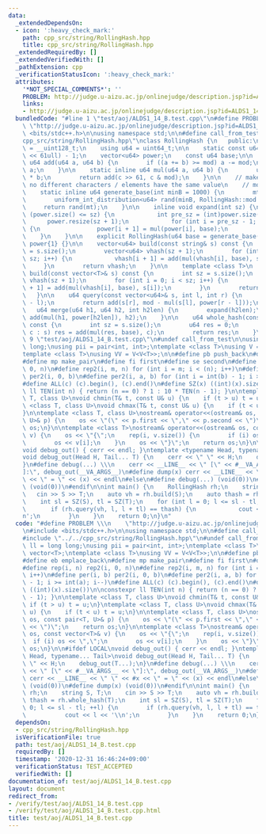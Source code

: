 ```yaml
---
data:
  _extendedDependsOn:
  - icon: ':heavy_check_mark:'
    path: cpp_src/string/RollingHash.hpp
    title: cpp_src/string/RollingHash.hpp
  _extendedRequiredBy: []
  _extendedVerifiedWith: []
  _pathExtension: cpp
  _verificationStatusIcon: ':heavy_check_mark:'
  attributes:
    '*NOT_SPECIAL_COMMENTS*': ''
    PROBLEM: http://judge.u-aizu.ac.jp/onlinejudge/description.jsp?id=ALDS1_14_B
    links:
    - http://judge.u-aizu.ac.jp/onlinejudge/description.jsp?id=ALDS1_14_B
  bundledCode: "#line 1 \"test/aoj/ALDS1_14_B.test.cpp\"\n#define PROBLEM \\\n   \
    \ \"http://judge.u-aizu.ac.jp/onlinejudge/description.jsp?id=ALDS1_14_B\"\n#include\
    \ <bits/stdc++.h>\n\nusing namespace std;\n\n#define call_from_test\n#line 1 \"\
    cpp_src/string/RollingHash.hpp\"\nclass RollingHash {\n   public:\n    using u128\
    \ = __uint128_t;\n    using u64 = uint64_t;\n\n    static const u64 mod = (1ull\
    \ << 61ull) - 1;\n    vector<u64> power;\n    const u64 base;\n\n    static inline\
    \ u64 add(u64 a, u64 b) {\n        if ((a += b) >= mod) a -= mod;\n        return\
    \ a;\n    }\n\n    static inline u64 mul(u64 a, u64 b) {\n        u128 c = (u128)a\
    \ * b;\n        return add(c >> 61, c & mod);\n    }\n\n    // make sure that\
    \ no different characters / elements have the same value\n    // modulo base\n\
    \    static inline u64 generate_base(int minB = 1000) {\n        mt19937_64 mt(chrono::steady_clock::now().time_since_epoch().count());\n\
    \        uniform_int_distribution<u64> rand(minB, RollingHash::mod - 1);\n   \
    \     return rand(mt);\n    }\n\n    inline void expand(int sz) {\n        if\
    \ (power.size() <= sz) {\n            int pre_sz = (int)power.size();\n      \
    \      power.resize(sz + 1);\n            for (int i = pre_sz - 1; i < sz; i++)\
    \ {\n                power[i + 1] = mul(power[i], base);\n            }\n    \
    \    }\n    }\n\n    explicit RollingHash(u64 base = generate_base()) : base(base),\
    \ power{1} {}\n\n    vector<u64> build(const string& s) const {\n        int sz\
    \ = s.size();\n        vector<u64> vhash(sz + 1);\n        for (int i = 0; i <\
    \ sz; i++) {\n            vhash[i + 1] = add(mul(vhash[i], base), s[i]);\n   \
    \     }\n        return vhash;\n    }\n\n    template <class T>\n    vector<u64>\
    \ build(const vector<T>& s) const {\n        int sz = s.size();\n        vector<u64>\
    \ vhash(sz + 1);\n        for (int i = 0; i < sz; i++) {\n            vhash[i\
    \ + 1] = add(mul(vhash[i], base), s[i]);\n        }\n        return vhash;\n \
    \   }\n\n    u64 query(const vector<u64>& s, int l, int r) {\n        expand(r\
    \ - l);\n        return add(s[r], mod - mul(s[l], power[r - l]));\n    }\n\n \
    \   u64 merge(u64 h1, u64 h2, int h2len) {\n        expand(h2len);\n        return\
    \ add(mul(h1, power[h2len]), h2);\n    }\n\n    u64 whole_hash(const string& s)\
    \ const {\n        int sz = s.size();\n        u64 res = 0;\n        for (auto&\
    \ c : s) res = add(mul(res, base), c);\n        return res;\n    }\n};\n#line\
    \ 9 \"test/aoj/ALDS1_14_B.test.cpp\"\n#undef call_from_test\n\nusing ll = long\
    \ long;\nusing pii = pair<int, int>;\ntemplate <class T>\nusing V = vector<T>;\n\
    template <class T>\nusing VV = V<V<T>>;\n\n#define pb push_back\n#define eb emplace_back\n\
    #define mp make_pair\n#define fi first\n#define se second\n#define rep(i, n) rep2(i,\
    \ 0, n)\n#define rep2(i, m, n) for (int i = m; i < (n); i++)\n#define per(i, b)\
    \ per2(i, 0, b)\n#define per2(i, a, b) for (int i = int(b) - 1; i >= int(a); i--)\n\
    #define ALL(c) (c).begin(), (c).end()\n#define SZ(x) ((int)(x).size())\n\nconstexpr\
    \ ll TEN(int n) { return (n == 0) ? 1 : 10 * TEN(n - 1); }\n\ntemplate <class\
    \ T, class U>\nvoid chmin(T& t, const U& u) {\n    if (t > u) t = u;\n}\ntemplate\
    \ <class T, class U>\nvoid chmax(T& t, const U& u) {\n    if (t < u) t = u;\n\
    }\n\ntemplate <class T, class U>\nostream& operator<<(ostream& os, const pair<T,\
    \ U>& p) {\n    os << \"(\" << p.first << \",\" << p.second << \")\";\n    return\
    \ os;\n}\n\ntemplate <class T>\nostream& operator<<(ostream& os, const vector<T>&\
    \ v) {\n    os << \"{\";\n    rep(i, v.size()) {\n        if (i) os << \",\";\n\
    \        os << v[i];\n    }\n    os << \"}\";\n    return os;\n}\n\n#ifdef LOCAL\n\
    void debug_out() { cerr << endl; }\ntemplate <typename Head, typename... Tail>\n\
    void debug_out(Head H, Tail... T) {\n    cerr << \" \" << H;\n    debug_out(T...);\n\
    }\n#define debug(...) \\\n    cerr << __LINE__ << \" [\" << #__VA_ARGS__ << \"\
    ]:\", debug_out(__VA_ARGS__)\n#define dump(x) cerr << __LINE__ << \" \" << #x\
    \ << \" = \" << (x) << endl\n#else\n#define debug(...) (void(0))\n#define dump(x)\
    \ (void(0))\n#endif\n\nint main() {\n    RollingHash rh;\n    string S, T;\n \
    \   cin >> S >> T;\n    auto vh = rh.build(S);\n    auto thash = rh.whole_hash(T);\n\
    \    int sl = SZ(S), tl = SZ(T);\n    for (int l = 0; l <= sl - tl; ++l) {\n \
    \       if (rh.query(vh, l, l + tl) == thash) {\n            cout << l << '\\\
    n';\n        }\n    }\n    return 0;\n}\n"
  code: "#define PROBLEM \\\n    \"http://judge.u-aizu.ac.jp/onlinejudge/description.jsp?id=ALDS1_14_B\"\
    \n#include <bits/stdc++.h>\n\nusing namespace std;\n\n#define call_from_test\n\
    #include \"../../cpp_src/string/RollingHash.hpp\"\n#undef call_from_test\n\nusing\
    \ ll = long long;\nusing pii = pair<int, int>;\ntemplate <class T>\nusing V =\
    \ vector<T>;\ntemplate <class T>\nusing VV = V<V<T>>;\n\n#define pb push_back\n\
    #define eb emplace_back\n#define mp make_pair\n#define fi first\n#define se second\n\
    #define rep(i, n) rep2(i, 0, n)\n#define rep2(i, m, n) for (int i = m; i < (n);\
    \ i++)\n#define per(i, b) per2(i, 0, b)\n#define per2(i, a, b) for (int i = int(b)\
    \ - 1; i >= int(a); i--)\n#define ALL(c) (c).begin(), (c).end()\n#define SZ(x)\
    \ ((int)(x).size())\n\nconstexpr ll TEN(int n) { return (n == 0) ? 1 : 10 * TEN(n\
    \ - 1); }\n\ntemplate <class T, class U>\nvoid chmin(T& t, const U& u) {\n   \
    \ if (t > u) t = u;\n}\ntemplate <class T, class U>\nvoid chmax(T& t, const U&\
    \ u) {\n    if (t < u) t = u;\n}\n\ntemplate <class T, class U>\nostream& operator<<(ostream&\
    \ os, const pair<T, U>& p) {\n    os << \"(\" << p.first << \",\" << p.second\
    \ << \")\";\n    return os;\n}\n\ntemplate <class T>\nostream& operator<<(ostream&\
    \ os, const vector<T>& v) {\n    os << \"{\";\n    rep(i, v.size()) {\n      \
    \  if (i) os << \",\";\n        os << v[i];\n    }\n    os << \"}\";\n    return\
    \ os;\n}\n\n#ifdef LOCAL\nvoid debug_out() { cerr << endl; }\ntemplate <typename\
    \ Head, typename... Tail>\nvoid debug_out(Head H, Tail... T) {\n    cerr << \"\
    \ \" << H;\n    debug_out(T...);\n}\n#define debug(...) \\\n    cerr << __LINE__\
    \ << \" [\" << #__VA_ARGS__ << \"]:\", debug_out(__VA_ARGS__)\n#define dump(x)\
    \ cerr << __LINE__ << \" \" << #x << \" = \" << (x) << endl\n#else\n#define debug(...)\
    \ (void(0))\n#define dump(x) (void(0))\n#endif\n\nint main() {\n    RollingHash\
    \ rh;\n    string S, T;\n    cin >> S >> T;\n    auto vh = rh.build(S);\n    auto\
    \ thash = rh.whole_hash(T);\n    int sl = SZ(S), tl = SZ(T);\n    for (int l =\
    \ 0; l <= sl - tl; ++l) {\n        if (rh.query(vh, l, l + tl) == thash) {\n \
    \           cout << l << '\\n';\n        }\n    }\n    return 0;\n}"
  dependsOn:
  - cpp_src/string/RollingHash.hpp
  isVerificationFile: true
  path: test/aoj/ALDS1_14_B.test.cpp
  requiredBy: []
  timestamp: '2020-12-31 16:46:24+09:00'
  verificationStatus: TEST_ACCEPTED
  verifiedWith: []
documentation_of: test/aoj/ALDS1_14_B.test.cpp
layout: document
redirect_from:
- /verify/test/aoj/ALDS1_14_B.test.cpp
- /verify/test/aoj/ALDS1_14_B.test.cpp.html
title: test/aoj/ALDS1_14_B.test.cpp
---
```

